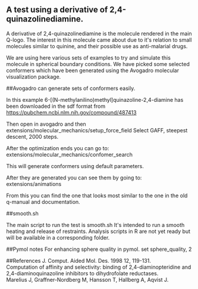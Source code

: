 A test using a derivative of 2,4-quinazolinediamine.
--------------------------------------------------------------------------------

A derivative of 2,4-quinazolinediamine is the molecule rendered in the
main Q-logo.   The interest in  this molecule  came about due  to it's
relation to small molecules similar to quinine, and their possible use
as anti-malarial drugs.

We are  using here various sets  of examples to try  and simulate this
molecule  in  spherical  boundary  conditions.  We  have  picked  some
selected  conformers  which have  been  generated  using the  Avogadro
molecular visualization package.

##Avogadro can generate sets of conformers easily.

In this example 6-[(N-methylanilino)methyl]quinazoline-2,4-diamine has
been      downloaded       in      the      sdf       format      from
https://pubchem.ncbi.nlm.nih.gov/compound/487413

Then         open         in         avogadro         and         then
extensions/molecular_mechanics/setup_force_field Select GAFF, steepest
descent, 2000 steps.

After the optimization ends you can go to:
extensions/molecular_mechanics/confomer_search

This will generate conformers using default parameters.

After they are generated you can see them by going to:
extensions/animations

From this you can  find the one that looks most similar  to the one in
the old q-manual and documentation.

##smooth.sh

The main script  to run the test  is smooth.sh It's intended  to run a
smooth heating and  release of restraints.  Analysis scripts  in R are
not yet ready but will be available in a corresponding folder.


##Pymol notes
For enhancing sphere quality in pymol.
set sphere_quality, 2


##References
J. Comput. Aided Mol. Des. 1998 12, 119-131.  
Computation    of    affinity     and    selectivity:    binding    of
2,4-diaminopteridine   and    2,4-diaminoquinazoline   inhibitors   to
dihydrofolate reductases.  
Marelius J, Graffner-Nordberg M, Hansson T, Hallberg A, Aqvist J.  

